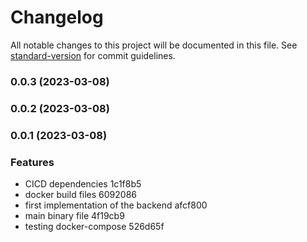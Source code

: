 # Changelog

All notable changes to this project will be documented in this file. See [standard-version](https://github.com/conventional-changelog/standard-version) for commit guidelines.

### 0.0.3 (2023-03-08)

### 0.0.2 (2023-03-08)

### 0.0.1 (2023-03-08)


### Features

* CICD dependencies 1c1f8b5
* docker build files 6092086
* first implementation of the backend afcf800
* main binary file 4f19cb9
* testing docker-compose 526d65f
